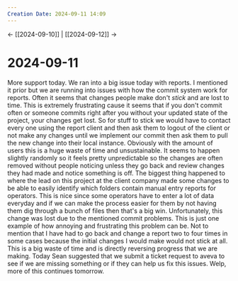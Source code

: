 ```yaml
---
Creation Date: 2024-09-11 14:09
---
```


<- [[2024-09-10]] | [[2024-09-12]]  ->

# 2024-09-11
More support today. We ran into a big issue today with reports. I mentioned it prior but we are running into issues with how the commit system work for reports. Often it seems that changes people make don't *stick* and are lost to time. This is extremely frustrating cause it seems that if you don't commit often or someone commits right after you without your updated state of the project, your changes get lost. So for stuff to stick we would have to contact every one using the report client and then ask them to logout of the client or not make any changes until we implement our commit then ask them to pull the new change into their local instance. Obviously with the amount of users this is a huge waste of time and unsustainable. It seems to happen slightly randomly so it feels pretty unpredictable so the changes are often removed without people noticing unless they go back and review changes they had made and notice something is off. The biggest thing happened to where the lead on this project at the client company made some changes to be able to easily identify which folders contain manual entry reports for operators. This is nice since some operators have to enter a lot of data everyday and if we can make the process easier for them by not having them dig through a bunch of files then that's a big win. Unfortunately, this change was lost due to the mentioned commit problems. This is just one example of how annoying and frustrating this problem can be. Not to mention that I have had to go back and change a report two to four times in some cases because the initial changes I would make would not stick at all. This is a big waste of time and is directly reversing progress that we are making. Today Sean suggested that we submit a ticket request to aveva to see if we are missing something or if they can help us fix this issues. Welp, more of this continues tomorrow.